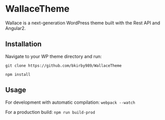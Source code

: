 # WallaceTheme
Wallace is a next-generation WordPress theme built with the Rest API and Angular2. 

## Installation
Navigate to your WP theme directory and run:

`git clone https://github.com/bkirby989/WallaceTheme`

`npm install`

## Usage
For development with automatic compilation:
`webpack --watch`

For a production build:
`npm run build-prod`
